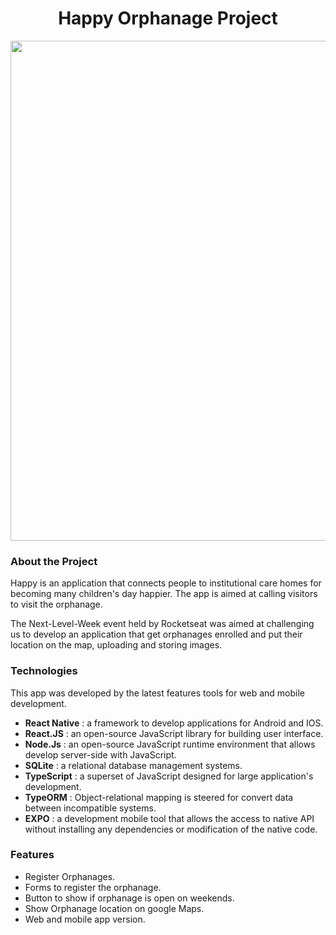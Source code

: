 
<h1 align="center">Happy Orphanage Project</h1>
<p align="center">
  <img src="https://user-images.githubusercontent.com/61663376/96514071-847aac80-1239-11eb-9798-a4000a5b3d05.png" width="800">
</p>                                                                                                                           


### About the Project

Happy is an application that connects people to institutional care homes for becoming many children's day happier.
The app is aimed at calling visitors to visit the orphanage.

The Next-Level-Week event held by Rocketseat was aimed at challenging us to develop an application that get orphanages enrolled and put their location on the map, uploading and storing images.

### Technologies

This app was developed by the latest features tools for web and mobile development.

- __React Native__ : a framework to develop applications for Android and IOS.
- __React.JS__ : an open-source JavaScript library for  building user interface.
- __Node.Js__ : an open-source JavaScript runtime environment that allows develop server-side with JavaScript.
- __SQLite__ : a relational database management systems.
- __TypeScript__ : a superset of JavaScript designed for large application's development.
- __TypeORM__ : Object-relational mapping is steered for convert data between incompatible systems.
- __EXPO__ : a development mobile tool that allows the access to native API without installing any dependencies or modification of the native code.

### Features

- Register Orphanages.
- Forms to register the orphanage.
- Button to show if orphanage is open on weekends.
- Show Orphanage location on google Maps.
- Web and mobile app version.
